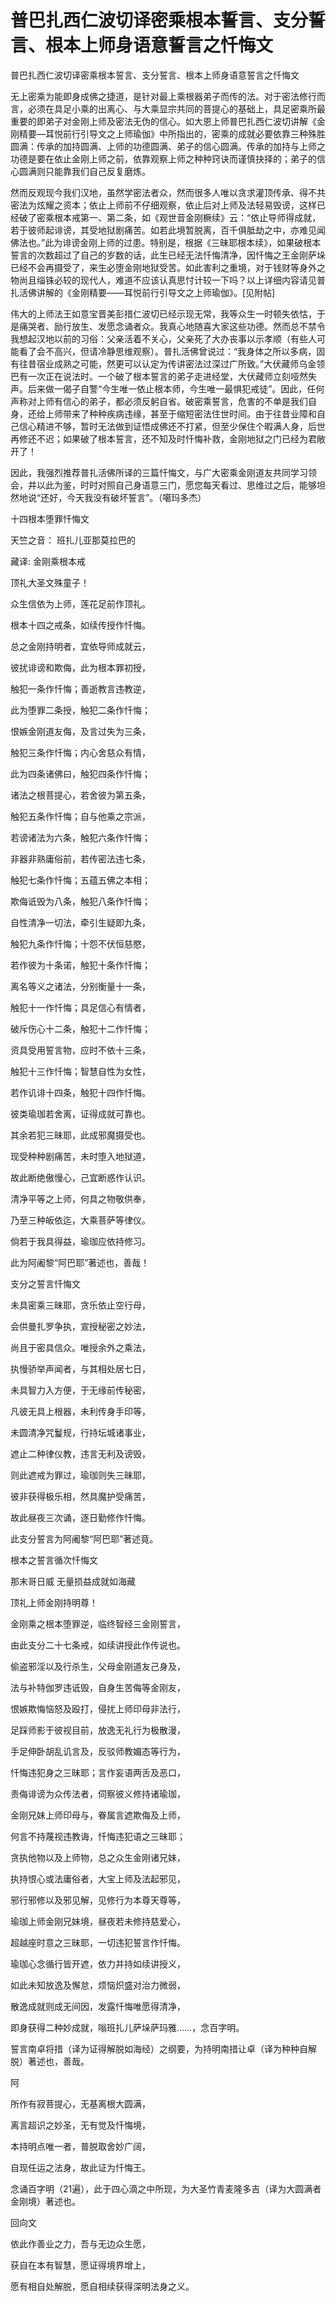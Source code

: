 # 普巴扎西仁波切译密乘根本誓言、支分誓言、根本上师身语意誓言之忏悔文

普巴扎西仁波切译密乘根本誓言、支分誓言、根本上师身语意誓言之忏悔文

  无上密乘为能即身成佛之捷道，是针对最上乘根器弟子而传的法。对于密法修行而言，必须在具足小乘的出离心、与大乘显宗共同的菩提心的基础上，具足密乘所最重要的即弟子对金刚上师及密法无伪的信心。如大恩上师普巴扎西仁波切讲解《金刚精要—耳悦前行引导文之上师瑜伽》中所指出的，密乘的成就必要依靠三种殊胜圆满：传承的加持圆满、上师的功德圆满、弟子的信心圆满。传承的加持与上师之功德是要在依止金刚上师之前，依靠观察上师之种种窍诀而谨慎抉择的；弟子的信心圆满则只能靠我们自己反复磨炼。

 

  然而反观现今我们汉地，虽然学密法者众，然而很多人唯以贪求灌顶传承、得不共密法为炫耀之资本；依止上师前不仔细观察，依止后对上师及法轻易毁谤，这样已经破了密乘根本戒第一、第二条，如《观世音金刚橛续》云：“依止导师得成就，若于彼师起诽谤，其受地狱剧痛苦。如若此境暂脱离，百千俱胝劫之中，亦难见闻佛法也。”此为诽谤金刚上师的过患。特别是，根据《三昧耶根本续》，如果破根本誓言的次数超过了自己的岁数的话，此生已经无法忏悔清净，因忏悔之王金刚萨垛已经不会再摄受了，来生必堕金刚地狱受苦。如此害利之重境，对于钱财等身外之物尚且缁铢必较的现代人，难道不应该认真思忖计较一下吗？以上详细内容请见普扎活佛讲解的《金刚精要——耳悦前行引导文之上师瑜伽》。[见附帖]

   伟大的上师法王如意宝晋美彭措仁波切已经示现无常，我等众生一时顿失依怙，于是痛哭者、励行放生、发愿念诵者众。我真心地随喜大家这些功德。然而总不禁令我想起汉地以前的习俗：父亲活着不关心，父亲死了大办丧事以示孝顺（有些人可能看了会不高兴，但请冷静思维观察）。普扎活佛曾说过：“我身体之所以多病，固有往昔宿业成熟之可能，然更可以认定为传讲密法过深过广所致。”大伏藏师乌金领巴有一次正在说法时。一个破了根本誓言的弟子走进经堂，大伏藏师立刻哑然失声。后来做一偈子自警“今生唯一依止根本师，今生唯一最惧犯戒徒”。因此，任何声称对上师有信心的弟子，都必须反躬自省。破密乘誓言，危害的不单是我们自身，还给上师带来了种种疾病违缘，甚至于缩短密法住世时间。由于往昔业障和自己信心精进不够，暂时无法做到证悟成佛还不打紧，但至少保住个暇满人身，后世再修还不迟；如果破了根本誓言，还不知及时忏悔补救，金刚地狱之门已经为君敞开了！

 

   因此，我强烈推荐普扎活佛所译的三篇忏悔文，与广大密乘金刚道友共同学习领会，并以此为鉴，时时对照自己身语意三门，愿您每天看过、思维过之后，能够坦然地说“还好，今天我没有破坏誓言”。（噶玛多杰）

 

十四根本堕罪忏悔文

 

 

天竺之音： 班扎儿亚那莫拉巴的

藏译: 金刚乘根本戒

顶礼大圣文殊童子！

众生信依为上师，莲花足前作顶礼。

根本十四之戒条，如续传授作忏悔。

总之金刚持明者，宜依导师成就云，

彼扰诽谤和欺侮，此为根本罪初授，

触犯一条作忏悔；善逝教言违教逆，

此为堕罪二条授，触犯二条作忏悔；

恨嫉金刚道友侮，及言过失为三条，

触犯三条作忏悔；内心舍慈众有情，

此为四条诸佛曰，触犯四条作忏悔；

诸法之根菩提心，若舍彼为第五条，

触犯五条作忏悔；自与他乘之宗派，

若谤诸法为六条，触犯六条作忏悔；

非器非熟庸俗前，若传密法违七条，

触犯七条作忏悔；五蕴五佛之本相；

欺侮诋毁为八条，触犯八条作忏悔；

自性清净一切法，牵引生疑即九条，

触犯九条作忏悔；十怨不伏恒慈愍，

若作彼为十条诺，触犯十条作忏悔；

离名等义之诸法，分别衡量十一条，

触犯十一作忏悔；具足信心有情者，

破斥伤心十二条，触犯十二作忏悔；

资具受用誓言物，应时不依十三条，

触犯十三作忏悔；智慧自性为女性，

若作讥诽十四条，触犯十四作忏悔。

彼类瑜珈若舍离，证得成就可靠也。

其余若犯三昧耶，此成邪魔摄受也。

现受种种剧痛苦，未时堕入地狱道，

故此断绝傲慢心，己宜断惑作认识。

清净平等之上师，何具之物敬供奉，

乃至三种皈依迄，大乘菩萨等律仪。

倘若于我具得益，瑜珈应依持修习。

 

此为阿阇黎“阿巴耶”著述也，善哉！

 

 

支分之誓言忏悔文

 

未具密乘三昧耶，贪乐依止空行母，

会供曼扎罗争执，宣授秘密之妙法，

尚且于密具信众。唯授余外之乘法，

执慢骄举声闻者，与其相处居七日，

未具智力入方便，于无缘前传秘密，

凡彼无具上根器，未利传身手印等，

未圆清净咒鬘规，行持坛城诸事业，

遮止二种律仪教，违言无利及谤毁，

则此遮戒为罪过，瑜珈则失三昧耶，

彼非获得极乐相，然具魔护受痛苦，

故此昼夜三次诵，逐日勤修作忏悔。

 

此支分誓言为阿阇黎“阿巴耶”著述竟。

 

根本之誓言循次忏悔文

 

那末哥日威 无量损益成就如海藏

 

顶礼上师金刚持明尊！

金刚乘之根本堕罪逆，临终智经三金刚誓言，

由此支分二十七条戒，如续讲授此作传说也。

偷盗邪淫以及行杀生，父母金刚道友己身及，

法与补特伽罗违诋毁，自身生苦侮等金刚友，

恨嫉欺悔恼怒及殴打，侵扰上师印母非法行，

足踩师影于彼视目前，放逸无礼行为极散漫，

手足伸卧胡乱讥言及，反驳师教媚态等行为，

忏悔违犯身之三昧耶；言作妄语两舌及恶口，

责侮诽谤为众传法者，伺察彼义修持诸瑜珈，

金刚兄妹上师印母与，眷属言遮欺侮及上师，

何言不持蔑视违教诲，忏悔违犯语之三昧耶；

贪执他物以及上师物，总之众生金刚诸兄妹，

执持恨心或法庸俗者，大宝上师及法起邪见，

邪行邪修以及邪见解，见修行为本尊天尊等，

瑜珈上师金刚兄妹境，昼夜若未修持慈爱心，

超越座时意之三昧耶，一切违犯誓言作忏悔。

瑜珈心念循行皆开遮，依力并持如续讲授义，

如此未知放逸及懈怠，烦恼炽盛对治力微弱，

散逸成就则成无间因，发露忏悔唯愿得清净，

即身获得二种妙成就，嗡班扎儿萨垛萨玛雅……，念百字明。

 

誓言南卓将措（译为证得解脱如海经）之纲要，为持明南措让卓（译为种种自解脱）著述也，善哉。

 

阿

所作有寂菩提心，无基离根大圆满，

离言超识之妙圣，无有觉及忏悔境，

本持明点唯一者，普脱取舍妙广阔，

自现任运之法身，故此证为忏悔王。

 

念诵百字明（21遍），此于四心滴之中所现，为大圣竹青麦隆多吉（译为大圆满者金刚境）著述也。

 

回向文

 

依此作善业之力，吾与无边众生愿，

获自在本有智慧，愿证得境界增上，

愿有相自处解脱，愿自相续获得深明法身之义。
